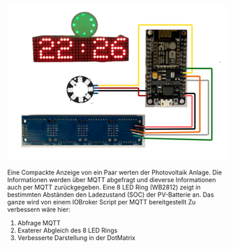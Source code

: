 ![Die Anzeige](./image/esp8266_max72xx_.png?raw=true "Title")

Eine Compackte Anzeige von ein Paar werten der Photovoltaik Anlage.
Die Informationen werden über MQTT abgefragt und dieverse Informationen auch per MQTT zurückgegeben.
Eine 8 LED Ring (WB2812) zeigt in bestimmten Abständen den Ladezustand (SOC) der PV-Batterie an.
Das ganze wird von einem IOBroker Script per MQTT bereitgestellt
Zu verbessern wäre hier:
1. Abfrage MQTT
2. Exaterer Abgleich des 8 LED Rings
3. Verbesserte Darstellung in der DotMatrix

